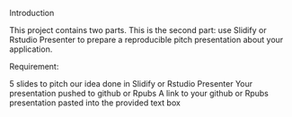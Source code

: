 
Introduction

This project contains two parts. This is the second part: use Slidify or Rstudio Presenter to prepare a reproducible pitch presentation about your application.

Requirement:

5 slides to pitch our idea done in Slidify or Rstudio Presenter
Your presentation pushed to github or Rpubs
A link to your github or Rpubs presentation pasted into the provided text box
